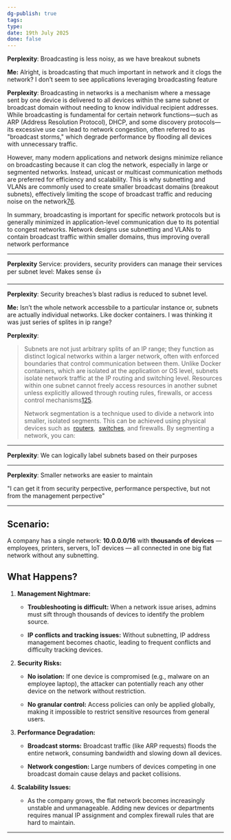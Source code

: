 ```yaml
---
dg-publish: true
tags: 
type: 
date: 19th July 2025
done: false
---
```


**Perplexity**: Broadcasting is less noisy, as we have breakout subnets

**Me:** Alright, is broadcasting that much important in network and it clogs the network? I don’t seem to see applications leveraging broadcasting feature
  
**Perplexity**: Broadcasting in networks is a mechanism where a message sent by one device is delivered to all devices within the same subnet or broadcast domain without needing to know individual recipient addresses. While broadcasting is fundamental for certain network functions—such as ARP (Address Resolution Protocol), DHCP, and some discovery protocols—its excessive use can lead to network congestion, often referred to as "broadcast storms," which degrade performance by flooding all devices with unnecessary traffic.

However, many modern applications and network designs minimize reliance on broadcasting because it can clog the network, especially in large or segmented networks. Instead, unicast or multicast communication methods are preferred for efficiency and scalability. This is why subnetting and VLANs are commonly used to create smaller broadcast domains (breakout subnets), effectively limiting the scope of broadcast traffic and reducing noise on the network[7](https://www.pynetlabs.com/what-is-broadcast-domain-in-networking/)[6](https://en.wikipedia.org/wiki/Subnet).

In summary, broadcasting is important for specific network protocols but is generally minimized in application-level communication due to its potential to congest networks. Network designs use subnetting and VLANs to contain broadcast traffic within smaller domains, thus improving overall network performance 

---

**Perplexity** Service: providers, security providers can manage their services per subnet level: Makes sense 👍

---
**Perplexity**: Security breaches’s blast radius is reduced to subnet level. 
    
**Me:** Isn’t the whole network accessbile to a particular instance or, subnets are actually individual networks. Like docker containers. I was thinking it was just series of splites in ip range?  
	  
**Perplexity**:
> Subnets are not just arbitrary splits of an IP range; they function as distinct logical networks within a larger network, often with enforced boundaries that control communication between them. Unlike Docker containers, which are isolated at the application or OS level, subnets isolate network traffic at the IP routing and switching level. Resources within one subnet cannot freely access resources in another subnet unless explicitly allowed through routing rules, firewalls, or access control mechanisms[1](https://intellipaat.com/blog/what-is-a-subnet/)[2](https://nilesecure.com/network-security/network-isolation-what-it-is-how-it-works-for-security)[5](https://netseccloud.com/the-impact-of-subnets-and-vlans-on-network-security).
> 
> Network segmentation is a technique used to divide a network into smaller, isolated segments. This can be achieved using physical devices such as  [routers](https://www.numberanalytics.com/blog/isolation-techniques-for-network-security#),  [switches](https://www.numberanalytics.com/blog/isolation-techniques-for-network-security#), and firewalls. By segmenting a network, you can:

---

**Perplexity**: We can logically label subnets based on their purposes


--- 

**Perplexity**: Smaller networks are easier to maintain

"I can get it from security perpective, performance perspective, but not from the management perpective"

---

## Scenario:

A company has a single network: **10.0.0.0/16** with **thousands of devices** — employees, printers, servers, IoT devices — all connected in one big flat network without any subnetting.

## What Happens?

1. **Management Nightmare:**
    
    - **Troubleshooting is difficult:** When a network issue arises, admins must sift through thousands of devices to identify the problem source.
        
    - **IP conflicts and tracking issues:** Without subnetting, IP address management becomes chaotic, leading to frequent conflicts and difficulty tracking devices.
        
2. **Security Risks:**
    
    - **No isolation:** If one device is compromised (e.g., malware on an employee laptop), the attacker can potentially reach any other device on the network without restriction.
        
    - **No granular control:** Access policies can only be applied globally, making it impossible to restrict sensitive resources from general users.
        
3. **Performance Degradation:**
    
    - **Broadcast storms:** Broadcast traffic (like ARP requests) floods the entire network, consuming bandwidth and slowing down all devices.
        
    - **Network congestion:** Large numbers of devices competing in one broadcast domain cause delays and packet collisions.
        
4. **Scalability Issues:**
    
    - As the company grows, the flat network becomes increasingly unstable and unmanageable. Adding new devices or departments requires manual IP assignment and complex firewall rules that are hard to maintain.

--- 